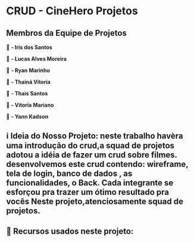 # CRUD - CineHero Projetos

## Membros da Equipe de Projetos

:girl: **- Iris dos Santos**

:boy: **- Lucas Alves Moreira**

:boy: **- Ryan Marinho**

:girl: **- Thainá Vitoria**

:girl: **- Thais Santos**

:girl: **-  Vitoria Mariano**

:boy: **- Yann Kadson**

## :information_source: Ideia do Nosso Projeto: neste trabalho havèra uma introdução do crud,a squad de projetos adotou a idéia de fazer um crud sobre filmes. desenvolvemos este crud contendo: wireframe, tela de login, banco de dados , as funcionalidades, o Back. Cada integrante se esforçou pra trazer um ótimo resultado pra vocês Neste projeto,atenciosamente squad de projetos.

## 📌 Recursos usados neste projeto: 

